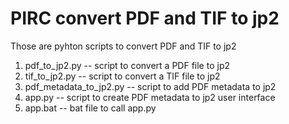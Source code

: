 # PIRC convert PDF and TIF to jp2
Those are pyhton scripts to convert PDF and TIF to jp2
1. pdf_to_jp2.py -- script to convert a PDF file to jp2
2. tif_to_jp2.py -- script to convert a TIF file to jp2
3. pdf_metadata_to_jp2.py -- script to add PDF metadata to jp2
4. app.py -- script to create PDF metadata to jp2 user interface
5. app.bat -- bat file to call app.py